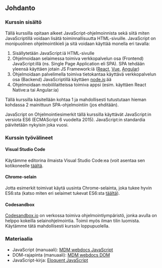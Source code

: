 ## Johdanto

### Kurssin sisältö

Tällä kurssilla opitaan alkeet JavaScript-ohjelmoinnista sekä siitä miten JavaScriptillä voidaan lisätä toiminnallisuutta HTML-sivuille. JavaScript on monipuolinen ohjelmointikieli ja sitä voidaan käyttää monella eri tavalla:

1. Sisällytetään JavaScript:iä HTML-sivulle
2. Ohjelmoidaan selaimessa toimiva verkkopalvelun osa (Frontend) JavaScript:illä (ns. Single Page Application eli SPA). SPA tehdään yleensä käyttäen jotain JS Framework:iä ([React](https://reactjs.org/), [Vue](https://vuejs.org/), [Angular](https://angular.io/))
3. Ohjelmoidaan palvelimella toimiva tietokantaa käyttävä verkkopalvelun osa (Backend) JavaScriptillä käyttäen [node.js](https://nodejs.org/en/):ää
4. Ohjelmoidaan mobiililaitteissa toimiva appsi (esim. käyttäen React Native:a tai Angular:ia)

Tällä kurssilla käsitellään kohtaa 1 ja mahdollisesti tutustutaan hieman kohdassa 2 mainittuun SPA-ohjelmointiin (jos ehditään).

JavaScript on Ohjelmointiesimerkit tällä kurssilla käyttävät JavaScript:in versiota ES6 (ECMAScript 6 vuodelta 2015). JavaScript:in standardia päivitetään nykyisin joka vuosi.

### Kurssin työvälineet

#### Visual Studio Code
Käytämme editorina ilmaista Visual Studio Code:ea (voit asentaa sen kotikoneelle [täältä](https://code.visualstudio.com/). 

#### Chrome-selain
Jotta esimerkit toimivat käytä uusinta Chrome-selainta, joka tukee hyvin ES6:sta (katso miten eri selaimet tukevat ES6:sta [täältä](https://kangax.github.io/compat-table/es6/)).

#### Codesandbox
[Codesandbox.io](https://codesandbox.io/) on verkossa toimiva ohjelmointiympäristö, jonka avulla on helppo kokeilla selainohjelmointia. Toimii myös ilman tilin luomista. Käytämme tätä mahdollisesti kurssin loppupuolella.

### Materiaalia

- JavaScript (manuaali): [MDM webdocs JavaScript](https://developer.mozilla.org/bm/docs/Web/JavaScript)
- DOM-rajapinta (manuaali): [MDM webdocs DOM](https://developer.mozilla.org/en-US/docs/Web/API/Document_Object_Model)
- JavaScript-kirja: [Eloquent JavaScript](https://eloquentjavascript.net/)
